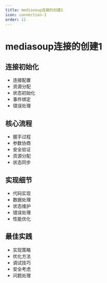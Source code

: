```yaml
---
title: mediasoup连接的创建1
icon: connection-1
order: 11
---
```


# mediasoup连接的创建1

## 连接初始化
- 连接配置
- 资源分配
- 状态初始化
- 事件绑定
- 错误处理

## 核心流程
- 握手过程
- 参数协商
- 安全验证
- 资源分配
- 状态同步

## 实现细节
- 代码实现
- 数据处理
- 状态维护
- 错误处理
- 性能优化

## 最佳实践
- 实现策略
- 优化方法
- 调试技巧
- 安全考虑
- 问题处理

